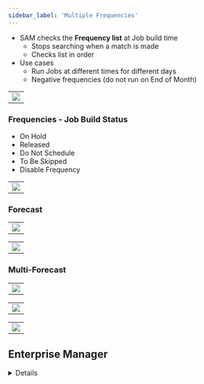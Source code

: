 ```yaml
---
sidebar_label: 'Multiple Frequencies'
---
```


* SAM checks the **Frequency list** at Job build time
  * Stops searching when a match is made
  * Checks list in order
* Use cases
  * Run Jobs at different times for different days
  * Negative frequencies (do not run on End of Month)

||
|---|
|![](../static/imgbasic/SM_MultipleFrequencies_Main.png)|

### Frequencies - Job Build Status

* On Hold
* Released
* Do Not Schedule
* To Be Skipped
* Disable Frequency

||
|---|
|![](../static/imgbasic/SM_MultipleFrequencies_JobBuildStatus.png)|

### Forecast

||
|---|
|![](../static/imgbasic/SM_Forecast_Button.png)|

||
|---|
|![](../static/imgbasic/SM_MultipleFrequencies_ForecastOne.png)|





### Multi-Forecast

||
|---|
|![](../static/imgbasic/SM_Multi-Forecast_Button.png)|

||
|---|
|![](../static/imgbasic/SM_MultipleFrequencies_MultipleForecast.png)|

||
|---|
|![](../static/imgbasic/SM_MultipleFrequencies_ThreeFrequencies.png)|

## Enterprise Manager

<details>

* SAM checks the **Frequency list** at Job build time
  * Stops searching when a match is made
  * Checks list in order
* Use cases
  * Run Jobs at different times for different days
  * Negative frequencies (do not run on End of Month)

||
|---|
|![](../static/imgbasic/260.png)|

#### Frequencies - Job Build Status

* On Hold
* Released
* Do Not Schedule
* To Be Skipped
* Disable Frequency

||
|---|
|![](../static/imgbasic/261.png)|

||
|---|
|![](../static/imgbasic/262.png)|

#### Forecast

##### Forecast Side-by-Side

||
|---|
|![](../static/imgbasic/263.png)|

||
|---|
|![](../static/imgbasic/264.png)|

##### Forecast All

||
|---|
|![](../static/imgbasic/265.png)|

||
|---|
|![](../static/imgbasic/266.png)|

||
|---|
|![](../static/imgbasic/267.png)|
 
 </details>